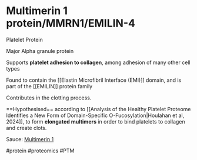 # Multimerin 1 protein/MMRN1/EMILIN-4

Platelet Protein

Major Alpha granule protein

Supports **platelet adhesion to collagen**, among adhesion of many other cell types

Found to contain the [[Elastin Microfibril Interface (EMI)]] domain, and is part of the [[EMILIN]] protein family

Contributes in the clotting process.

==Hypothesised== according to [[Analysis of the Healthy Platelet Proteome Identifies a New Form of Domain-Specific O-Fucosylation|Houlahan et al, 2024]], to form **elongated multimers** in order to bind platelets to collagen and create clots.

Sauce: [Multimerin 1](https://www.tandfonline.com/doi/abs/10.1080/09537100701832157)

#protein #proteomics #PTM 